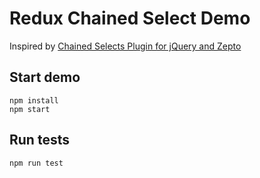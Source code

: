 Redux Chained Select Demo
=========================

Inspired by [Chained Selects Plugin for jQuery and Zepto](http://www.appelsiini.net/projects/chained)

Start demo
----------

```shell
npm install
npm start
```

Run tests
---------

```shell
npm run test
```

